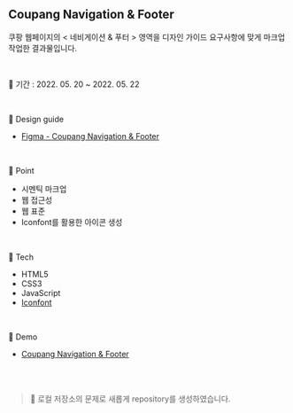 ## Coupang Navigation & Footer
쿠팡 웹페이지의 < 네비게이션 & 푸터 > 영역을 디자인 가이드 요구사항에 맞게 마크업 작업한 결과물입니다.

<br/>

📅 기간 : 2022. 05. 20 ~ 2022. 05. 22

<br/>

🎨  Design guide

* [Figma - Coupang Navigation & Footer](https://www.figma.com/file/NwDoqNQMgyWlaMcIaNAteU/Zerobase-html%2Fcss05-Navigation_Footer)

<br/>

📌 Point

* 시멘틱 마크업
* 웹 접근성
* 웹 표준
* Iconfont를 활용한 아이콘 생성

<br/>

🔨 Tech

* HTML5
* CSS3
* JavaScript
* [Iconfont](https://icomoon.io/app/#/select)

<br/>

🔎 Demo

* [Coupang Navigation & Footer](https://savinpark.github.io/coupang-navigationFooter/)

<br/>
<br/>

> 🔔 로컬 저장소의 문제로 새롭게 repository를 생성하였습니다.